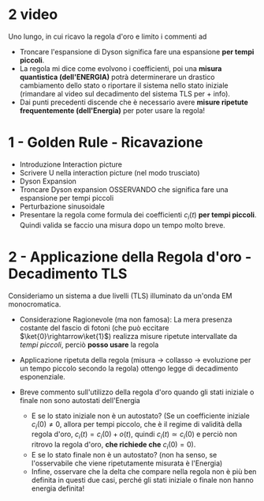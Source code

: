 # 2 video
Uno lungo, in cui ricavo la regola d'oro e limito i commenti ad
- Troncare l'espansione di Dyson significa fare una espansione **per tempi piccoli**.
- La regola mi dice come evolvono i coefficienti, poi una **misura quantistica (dell'ENERGIA)** potrà determinerare un drastico cambiamento dello stato o riportare il sistema nello stato iniziale (rimandare al video sul decadimento del sistema TLS per + info).
- Dai punti precedenti discende che è necessario avere **misure ripetute frequentemente (dell'Energia)** per poter usare la regola!


# 1 - Golden Rule - Ricavazione
- Introduzione Interaction picture
- Scrivere U nella interaction picture (nel modo trusciato)
- Dyson Expansion
- Troncare Dyson expansion OSSERVANDO che significa fare una espansione per tempi piccoli
- Perturbazione sinusoidale
- Presentare la regola come formula dei coefficienti $c_i(t)$ **per tempi piccoli**. Quindi valida se faccio una misura dopo un tempo molto breve.

# 2 - Applicazione della Regola d'oro - Decadimento TLS
Consideriamo un sistema a due livelli (TLS) illuminato da un'onda EM monocromatica.
- Considerazione Ragionevole (ma non famosa): La mera presenza costante del fascio di fotoni (che può eccitare $\ket{0}\rightarrow\ket{1}$) realizza misure ripetute intervallate da _tempi piccoli_, perciò **posso usare** la regola
- Applicazione ripetuta della regola (misura $\rightarrow$ collasso $\rightarrow$ evoluzione per un tempo piccolo secondo la regola) ottengo legge di decadimento esponenziale.

- Breve commento sull'utilizzo della regola d'oro quando gli stati iniziale o finale non sono autostati dell'Energia
    - E se lo stato iniziale non è un autostato? (Se un coefficiente iniziale $c_i(0) \neq 0$, allora per tempi piccolo, che è il regime di validità della regola d'oro, $c_i(t) = c_i(0) + o(t)$, quindi $c_i(t) \simeq c_i(0)$ e perciò non ritrovo la regola d'oro, **che richiede che**  $c_i(0) = 0$).
    - E se lo stato finale non è un autostato? (non ha senso, se l'osservabile che viene ripetutamente misurata è l'Energia)
    - Infine, osservare che la delta che compare nella regola non è più ben definita in questi due casi, perché gli stati iniziale o finale non hanno energia definita!